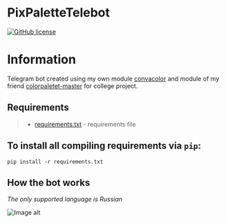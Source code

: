 # PixPaletteTelebot

[![GitHub license](https://img.shields.io/github/license/misha153/PixPaletteTelebot)](https://github.com/misha153/PixPaletteTelebot)

# Information
Telegram bot created using my own module [convacolor](https://github.com/misha153/convacolor) and module of my friend [colorpaletet-master](https://github.com/gejirz/colorpalette-master) for college project.

## Requirements
> - [requirements.txt](requirements.txt) - requirements file

## To install all compiling requirements via `pip`:

`pip install -r requirements.txt`

## How the bot works
*The only supported language is Russian*

![Image alt](https://github.com/{username}/{repository}/raw/{branch}/{path}/image.png)
